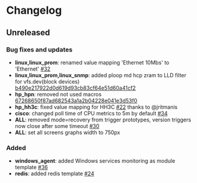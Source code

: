 # Changelog

## Unreleased

### Bug fixes and updates

* **linux,linux_prom**: renamed value mapping 'Ethernet 10Mbs' to 'Ethernet' [#32](https://github.com/v-zhuravlev/zbx_template_pack/pull/32)
* **linux,linux_prom,linux_snmp**: added ploop md hcp zram to LLD filter for vfs.dev(block devices) [b490e217922d0d619d93cb83cf64e51d60a41cf2](https://github.com/v-zhuravlev/zbx_template_pack/commit/b490e217922d0d619d93cb83cf64e51d60a41cf2)
* **hp_hpn**: removed not used macros [67268650f87ad682543a1a2b04228e041e3d53f0](https://github.com/v-zhuravlev/zbx_template_pack/commit/67268650f87ad682543a1a2b04228e041e3d53f0)
* **hp_hh3c**: fixed value mapping for HH3C [#22](https://github.com/v-zhuravlev/zbx_template_pack/pull/22) thanks to @jritmanis
* **cisco**: changed poll time of CPU metrics to 5m by default [#34](https://github.com/v-zhuravlev/zbx_template_pack/pull/34)
* **ALL**: removed mode=recovery from trigger prototypes, version triggers now close after some timeout [#30](https://github.com/v-zhuravlev/zbx_template_pack/pull/30)
* **ALL**: set all screens graphs width to 750px


### Added

* **windows_agent**: added Windows services monitoring as module template [#36](https://github.com/v-zhuravlev/zbx_template_pack/pull/36)
* **redis**: added redis template [#24](https://github.com/v-zhuravlev/zbx_template_pack/pull/24)
